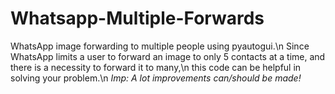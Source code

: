 # Whatsapp-Multiple-Forwards
WhatsApp image forwarding to multiple people using pyautogui.\n
Since WhatsApp limits a user to forward an image to only 5 contacts at a time, and there is a necessity to forward it to many,\n
this code can be helpful in solving your problem.\n
*Imp: A lot improvements can/should  be made!*
